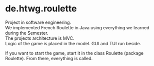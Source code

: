 # de.htwg.roulette

Project in software engineering.  
We implemented French Roulette in Java using everything we learned during the Semester.  
The projects architecture is MVC.  
Logic of the game is placed in the model. GUI and TUI run beside.  

If you want to start the game, start it in the class Roulette (package Roulette). From there, everything is called.

